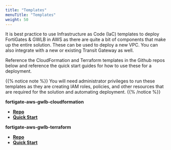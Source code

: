 ```yaml
---
title: "Templates"
menuTitle: "Templates"
weight: 50
---
```


It is best practice to use Infrastructure as Code (IaC) templates to deploy FortiGates & GWLB in AWS as there are quite a bit of components that make up the entire solution.  These can be used to deploy a new VPC.  You can also integrate with a new or existing Transit Gateway as well.

Reference the CloudFormation and Terraform templates in the Github repos below and reference the quick start guides for how to use these for a deployment.

{{% notice note %}}
You will need administrator privileges to run these templates as they are creating IAM roles, policies, and other resources that are required for the solution and automating deployment.
{{% /notice %}}

**fortigate-aws-gwlb-cloudformation**
  - [**Repo**](https://github.com/FortinetCloudCSE/fortigate-aws-gwlb-cloudformation)
  - [**Quick Start**](https://fortinetcloudcse.github.io/fortigate-aws-gwlb-cloudformation/)

**fortigate-aws-gwlb-terraform**
  - [**Repo**](https://github.com/FortinetCloudCSE/fortigate-aws-gwlb-terraform)
  - [**Quick Start**](https://fortinetcloudcse.github.io/fortigate-aws-gwlb-terraform/)